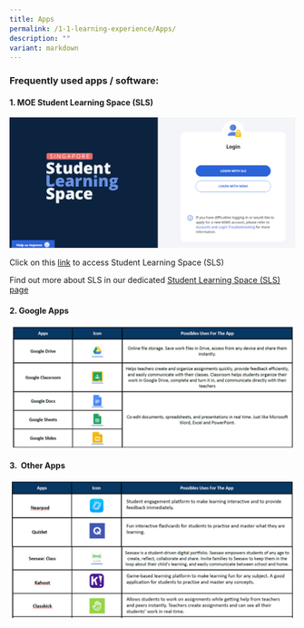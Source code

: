 ```yaml
---
title: Apps
permalink: /1-1-learning-experience/Apps/
description: ""
variant: markdown
---
```

### **Frequently used apps / software:**  

  

#### **1\. MOE Student Learning Space (SLS)**

![](/images/SLS_main_page_login.png)

Click on this [link](https://vle.learning.moe.edu.sg/login) to access Student Learning Space (SLS)

  

Find out more about SLS in our dedicated [Student Learning Space (SLS) page](https://www.kranjipri.moe.edu.sg/resources/Student-Learning-Space-SLS/)

  

#### **2\. Google Apps**

![](/images/Our%20Curriculum/Signature%20Programmes/11%20Learning%20Experience/Apps/A2.png)

#### **3.  Other Apps**

![](/images/Our%20Curriculum/Signature%20Programmes/11%20Learning%20Experience/Apps/A3.png)